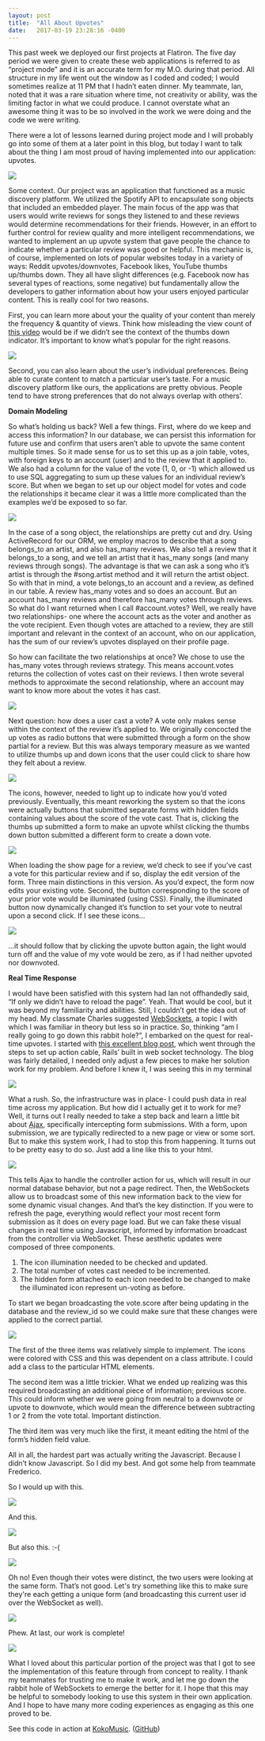 ```yaml
---
layout: post
title:  "All About Upvotes"
date:   2017-03-19 23:28:16 -0400
---
```


This past week we deployed our first projects at Flatiron. The five day period we were given to create these web applications is referred to as “project mode” and it is an accurate term for my M.O. during that period. All structure in my life went out the window as I coded and coded; I would sometimes realize at 11 PM that I hadn’t eaten dinner. My teammate, Ian, noted that it was a rare situation where time, not creativity or ability, was the limiting factor in what we could produce. I cannot overstate what an awesome thing it was to be so involved in the work we were doing and the code we were writing.


There were a lot of lessons learned during project mode and I will probably go into some of them at a later point in this blog, but today I want to talk about the thing I am most proud of having implemented into our application: upvotes.

![](http://i1.kym-cdn.com/photos/images/original/000/675/823/6ab.gif)

Some context. Our project was an application that functioned as a music discovery platform. We utilized the Spotify API to encapsulate song objects that included an embedded player. The main focus of the app was that users would write reviews for songs they listened to and these reviews would determine recommendations for their friends. However, in an effort to further control for review quality and more intelligent recommendations, we wanted to implement an up upvote system that gave people the chance to indicate whether a particular review was good or helpful. This mechanic is, of course, implemented on lots of popular websites today in a variety of ways: Reddit upvotes/downvotes, Facebook likes, YouTube thumbs up/thumbs down. They all have slight differences (e.g. Facebook now has several types of reactions, some negative) but fundamentally allow the developers to gather information about how your users enjoyed particular content. This is really cool for two reasons. 


First, you can learn more about your the quality of your content than merely the frequency & quantity of views. Think how misleading the view count of [this video](https://www.youtube.com/watch?v=kfVsfOSbJY0) would be if we didn’t see the context of the thumbs down indicator. It’s important to know what’s popular for the right reasons. 

![](http://i.imgur.com/IyrCQJv.gif)

Second, you can also learn about the user’s individual preferences. Being able to curate content to match a particular user’s taste. For a music discovery platform like ours, the applications are pretty obvious. People tend to have strong preferences that do not always overlap with others’.

**Domain Modeling**

So what’s holding us back? Well a few things. First, where do we keep and access this information? In our database, we can persist this information for future use and confirm that users aren’t able to upvote the same content multiple times. So it made sense for us to set this up as a join table, votes, with foreign keys to an account (user) and to the review that it applied to. We also had a column for the value of the vote (1, 0, or -1) which allowed us to use SQL aggregating to sum up these values for an individual review’s score. But when we began to set up our object model for votes and code the relationships it became clear it was a little more complicated than the examples we’d be exposed to so far. 

![](https://i.imgur.com/WnAXZZu.png)

In the case of a song object, the relationships are pretty cut and dry. Using ActiveRecord for our ORM, we employ macros to describe that a song belongs_to an artist, and also has_many reviews. We also tell a review that it belongs_to a song, and we tell an artist that it has_many songs (and many reviews through songs). The advantage is that we can ask a song who it’s artist is through the #song.artist method and it will return the artist object. So with that in mind, a vote belongs_to an account and a review, as defined in our table. A review has_many votes and so does an account. But an account has_many reviews and therefore has_many votes through reviews. So what do I want returned when I call #account.votes? Well, we really have two relationships- one where the account acts as the voter and another as the vote recipient. Even though votes are attached to a review, they are still important and relevant in the context of an account, who on our application, has the sum of our review’s upvotes displayed on their profile page. 

So how can facilitate the two relationships at once? We chose to use the has_many votes through reviews strategy. This means account.votes returns the collection of votes cast on their reviews. I then wrote several methods to approximate the second relationship, where an account may want to know more about the votes it has cast. 

![](https://i.imgur.com/8hcY9Cu.png)

Next question: how does a user cast a vote? A vote only makes sense within the context of the review it’s applied to. We originally concocted the up votes as radio buttons that were submitted through a form on the show partial for a review. But this was always temporary measure as we wanted to utilize thumbs up and down icons that the user could click to share how they felt about a review.

![](https://i.imgur.com/FuFH2IR.png)

The icons, however, needed to light up to indicate how you’d voted previously. Eventually, this meant reworking the system so that the icons were actually buttons that submitted separate forms with hidden fields containing values about the score of the vote cast. That is, clicking the thumbs up submitted a form to make an upvote whilst clicking the thumbs down button submitted a different form to create a down vote. 

![](https://i.imgur.com/csqXVf8.png)

When loading the show page for a review, we’d check to see if you’ve cast a vote for this particular review and if so, display the edit version of the form. Three main distinctions in this version. As you’d expect, the form now edits your existing vote. Second, the button corresponding to the score of your prior vote would be illuminated (using CSS). Finally, the illuminated button now dynamically changed it’s function to set your vote to neutral upon a second click. If I see these icons…

![](https://i.imgur.com/2UtEQO8.png)

…it should follow that by clicking the upvote button again, the light would turn off and the value of my vote would be zero, as if I had neither upvoted nor downvoted. 

**Real Time Response**

I would have been satisfied with this system had Ian not offhandedly said, “If only we didn’t have to reload the page”. Yeah. That would be cool, but it was beyond my familiarity and abilities. Still, I couldn’t get the idea out of my head. My classmate Charles suggested [WebSockets](https://en.wikipedia.org/wiki/WebSocket), a topic I with which I was familiar in theory but less so in practice. So, thinking “am I really going to go down this rabbit hole?”, I embarked on the quest for real-time upvotes. I started with [this excellent blog post](https://blog.heroku.com/real_time_rails_implementing_WebSockets_in_rails_5_with_action_cable), which went through the steps to set up action cable, Rails’ built in web socket technology. The blog was fairly detailed, I needed only adjust a few pieces to make her solution work for my problem. And before I knew it, I was seeing this in my terminal

![](https://i.imgur.com/iDQH0WR.png)

What a rush. So, the infrastructure was in place- I could push data in real time across my application. But how did I actually get it to work for me? Well, it turns out I really needed to take a step back and learn a little bit about [Ajax](http://guides.rubyonrails.org/working_with_javascript_in_rails.html), specifically intercepting form submissions. With a form, upon submission, we are typically redirected to a new page or view or some sort. But to make this system work, I had to stop this from happening. It turns out to be pretty easy to do so. Just add a line like this to your html.

![](https://i.imgur.com/F1bCouX.png)

This tells Ajax to handle the controller action for us, which will result in our normal database behavior, but not a page redirect. Then, the WebSockets allow us to broadcast some of this new information back to the view for some dynamic visual changes. And that’s the key distinction. If you were to refresh the page, everything would reflect your most recent form submission as it does on every page load. But we can fake these visual changes in real time using Javascript, informed by information broadcast from the controller via WebSocket. These aesthetic updates were composed of three components. 

1. The icon illumination needed to be checked and updated.
2. The total number of votes cast needed to be incremented.
3. The hidden form attached to each icon needed to be changed to make the illuminated icon represent un-voting as before.

To start we began broadcasting the vote.score after being updating in the database and the review_id so we could make sure that these changes were applied to the correct partial.

![](https://i.imgur.com/m1Zjhkp.png)

The first of the three items was relatively simple to implement. The icons were colored with CSS and this was dependent on a class attribute. I could add a class to the particular HTML elements. 

The second item was a little trickier. What we ended up realizing was this required broadcasting an additional piece of information; previous score. This could inform whether we were going from neutral to a downvote or upvote to downvote, which would mean the difference between subtracting 1 or 2 from the vote total. Important distinction.

The third item was very much like the first, it meant editing the html of the form’s hidden field value.

All in all, the hardest part was actually writing the Javascript. Because I didn’t know Javascript. So I did my best. And got some help from teammate Frederico. 

So I would up with this.

![](https://i.imgur.com/GbpLuzR.png)

And this.

![](https://s15.postimg.org/d0b3l7fsr/ezgif_3_c9dbcaffaa.gif)

But also this. :-(

![](https://s13.postimg.org/9slqoh3on/ezgif_3_a25e597e78.gif)

Oh no! Even though their votes were distinct, the two users were looking at the same form. That’s not good. Let's try something like this to make sure they're each getting a unique form (and broadcasting this current user id over the WebSocket as well).

![](https://i.imgur.com/uCUw2Uz.png)

Phew. At last, our work is complete!

![](https://s14.postimg.org/6ff8qekb5/ezgif_3_7794e948af.gif)

What I loved about this particular portion of the project was that I got to see the implementation of this feature through from concept to reality. I thank my teammates for trusting me to make it work, and let me go down the rabbit hole of WebSockets to emerge the better for it. I hope that this may be helpful to somebody looking to use this system in their own application. And I hope to have many more coding experiences as engaging as this one proved to be.

See this code in action at [KokoMusic](http://kokomusic.herokuapp.com). ([GitHub](https://github.com/depaolif/yelpify))
